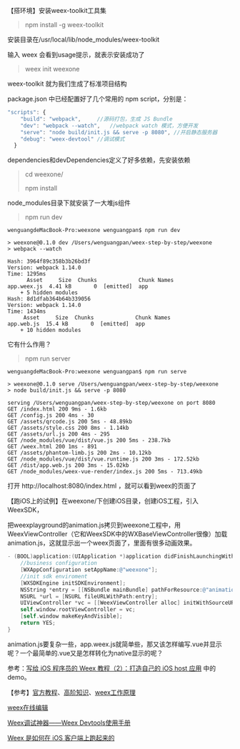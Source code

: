 【搭环境】安装weex-toolkit工具集

> npm install -g weex-toolkit

安装目录在/usr/local/lib/node_modules/weex-toolkit

输入 weex  会看到usage提示，就表示安装成功了



> weex init weexone

weex-toolkit 就为我们生成了标准项目结构

package.json 中已经配置好了几个常用的 npm script，分别是：

```javascript
"scripts": {
    "build": "webpack",		//源码打包，生成 JS Bundle
    "dev": "webpack --watch",	//webpack watch 模式，方便开发
    "serve": "node build/init.js && serve -p 8080",	//开启静态服务器
    "debug": "weex-devtool"	//调试模式
  }
```

dependencies和devDependencies定义了好多依赖，先安装依赖

> cd weexone/
>
> npm install

node_modules目录下就安装了一大堆js组件



> npm run dev	

```shell
wenguangdeMacBook-Pro:weexone wenguangpan$ npm run dev

> weexone@0.1.0 dev /Users/wenguangpan/weex-step-by-step/weexone
> webpack --watch

Hash: 3964f89c358b3b26bd3f
Version: webpack 1.14.0
Time: 1295ms
      Asset     Size  Chunks             Chunk Names
app.weex.js  4.41 kB       0  [emitted]  app
    + 5 hidden modules
Hash: 8d1dfab364b64b339056
Version: webpack 1.14.0
Time: 1434ms
     Asset     Size  Chunks             Chunk Names
app.web.js  15.4 kB       0  [emitted]  app
    + 10 hidden modules

```

它有什么作用？



> npm run server

```shell
wenguangdeMacBook-Pro:weexone wenguangpan$ npm run serve

> weexone@0.1.0 serve /Users/wenguangpan/weex-step-by-step/weexone
> node build/init.js && serve -p 8080

serving /Users/wenguangpan/weex-step-by-step/weexone on port 8080
GET /index.html 200 9ms - 1.6kb
GET /config.js 200 4ms - 30
GET /assets/qrcode.js 200 5ms - 48.89kb
GET /assets/style.css 200 8ms - 1.14kb
GET /assets/url.js 200 4ms - 295
GET /node_modules/vue/dist/vue.js 200 5ms - 238.7kb
GET /weex.html 200 1ms - 891
GET /assets/phantom-limb.js 200 2ms - 10.12kb
GET /node_modules/vue/dist/vue.runtime.js 200 3ms - 172.52kb
GET /dist/app.web.js 200 3ms - 15.02kb
GET /node_modules/weex-vue-render/index.js 200 5ms - 713.49kb
```

打开 http://localhost:8080/index.html ，就可以看到weex的页面了



【跑iOS上的试例】在weexone/下创建iOS目录，创建iOS工程，引入WeexSDK，

把weexplayground的animation.js拷贝到weexone工程中，用WeexViewController（它和WeexSDK中的WXBaseViewController很像）加载animation.js，这就显示出一个weex页面了，里面有很多动画效果。

```objective-c
- (BOOL)application:(UIApplication *)application didFinishLaunchingWithOptions:(NSDictionary *)launchOptions {
	//business configuration
	[WXAppConfiguration setAppName:@"weexone"];
	//init sdk enviroment
	[WXSDKEngine initSDKEnvironment];
	NSString *entry = [[NSBundle mainBundle] pathForResource:@"animation" ofType:@"js"];
	NSURL *url = [NSURL fileURLWithPath:entry];
	UIViewController *vc = [[WeexViewController alloc] initWithSourceURL:url];
	self.window.rootViewController = vc;
	[self.window makeKeyAndVisible];
	return YES;
}
```

animation.js要复杂一些，app.weex.js就简单些，那又该怎样编写.vue并显示呢？一个最简单的.vue又是怎样转化为native显示的呢？



参考：[写给 iOS 程序员的 Weex 教程（2）：打造自己的 iOS host 应用](https://0error0warning.com/blog/14842302030085.html) 中的demo。







【参考】[官方教程](https://weex.incubator.apache.org/cn/)、[高阶知识](https://weex.incubator.apache.org/cn/v-0.10/advanced/index.html)、[weex工作原理](https://weex.incubator.apache.org/cn/guide/intro/how-it-works.html) 

[weex在线编辑](http://dotwe.org/vue) 

[Weex调试神器——Weex Devtools使用手册 ](https://github.com/weexteam/article/issues/50) 

[Weex 是如何在 iOS 客户端上跑起来的](http://www.jianshu.com/p/41cde2c62b81) 